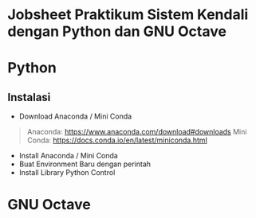 # Jobsheet Praktikum Sistem Kendali dengan Python dan GNU Octave

# Python
## Instalasi
- Download Anaconda / Mini Conda
> Anaconda: https://www.anaconda.com/download#downloads
> Mini Conda: https://docs.conda.io/en/latest/miniconda.html
- Install Anaconda / Mini Conda
- Buat Environment Baru dengan perintah
- Install Library Python Control

# GNU Octave
